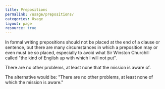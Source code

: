 ```yaml
---
title: Prepositions
permalink: /usage/prepositions/
categories: Usage
layout: page
resource: true
---
```


In formal writing prepositions should not be placed at the end of a clause or sentence, but there are many circumstances in which a preposition may or even must be so placed, especially to avoid what Sir Winston Churchill called "the kind of English up with which I will not put".

There are no other problems, at least none that the mission is aware of.

The alternative would be: "There are no other problems, at least none of which the mission is aware."